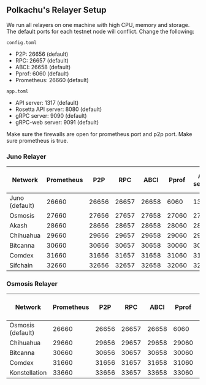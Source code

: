 ## Polkachu's Relayer Setup

We run all relayers on one machine with high CPU, memory and storage. The default ports for each testnet node will conflict. Change the following:

`config.toml`

- P2P: 26656 (default)
- RPC: 26657 (default)
- ABCI: 26658 (default)
- Pprof: 6060 (default)
- Prometheus: 26660 (default)

`app.toml`

- API server: 1317 (default)
- Rosetta API server: 8080 (default)
- gRPC server: 9090 (default)
- gRPC-web server: 9091 (default)

Make sure the firewalls are open for prometheus port and p2p port. Make sure prometheus is true.

### Juno Relayer

| Network        | Prometheus | P2P   | RPC   | ABCI  | Pprof | API server | Rosetta API | gRPC server | gRPC-web server |
| -------------- | ---------- | ----- | ----- | ----- | ----- | ---------- | ----------- | ----------- | --------------- |
| Juno (default) | 26660      | 26656 | 26657 | 26658 | 6060  | 1317       | 8080        | 9090        | 9091            |
| Osmosis        | 27660      | 27656 | 27657 | 27658 | 27060 | 27317      | 27080       | 27090       | 27091           |
| Akash          | 28660      | 28656 | 28657 | 28658 | 28060 | 28317      | 28080       | 28090       | 28091           |
| Chihuahua      | 29660      | 29656 | 29657 | 29658 | 29060 | 29317      | 29080       | 29090       | 29091           |
| Bitcanna       | 30660      | 30656 | 30657 | 30658 | 30060 | 30317      | 30080       | 30090       | 30091           |
| Comdex         | 31660      | 31656 | 31657 | 31658 | 31060 | 31317      | 31080       | 31090       | 31091           |
| Sifchain       | 32660      | 32656 | 32657 | 32658 | 32060 | 32327      | 32080       | 32090       | 32091           |

### Osmosis Relayer

| Network           | Prometheus | P2P   | RPC   | ABCI  | Pprof | API server | Rosetta API | gRPC server | gRPC-web server |
| ----------------- | ---------- | ----- | ----- | ----- | ----- | ---------- | ----------- | ----------- | --------------- |
| Osmosis (default) | 26660      | 26656 | 26657 | 26658 | 6060  | 1317       | 8080        | 9090        | 9091            |
| Chihuahua         | 29660      | 29656 | 29657 | 29658 | 29060 | 29317      | 29080       | 29090       | 29091           |
| Bitcanna          | 30660      | 30656 | 30657 | 30658 | 30060 | 30317      | 30080       | 30090       | 30091           |
| Comdex            | 31660      | 31656 | 31657 | 31658 | 31060 | 31317      | 31080       | 31090       | 31091           |
| Konstellation     | 33660      | 33656 | 33657 | 33658 | 33060 | 33317      | 33080       | 33090       | 33091           |
